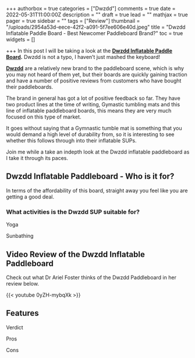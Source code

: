 +++
authorbox = true
categories = ["Dwzdd"]
comments = true
date = 2022-05-31T11:00:00Z
description = ""
draft = true
lead = ""
mathjax = true
pager = true
sidebar = ""
tags = ["Review"]
thumbnail = "/uploads/2954a53d-eece-42f2-a091-5f7ee606e40d.jpeg"
title = "Dwzdd Inflatable Paddle Board - Best Newcomer Paddleboard Brand?"
toc = true
widgets = []

+++
In this post I will be taking a look at the [**Dwzdd Inflatable Paddle Board**](#)**.**  Dwzdd is not a typo, I haven’t just mashed the keyboard!  

[**Dwzdd**](#) are a relatively new brand to the paddleboard scene, which is why you may not heard of them yet, but their boards are quickly gaining traction and have a number of positive reviews from customers who have bought their paddleboards.

The brand in general has got a lot of positive feedback so far.  They have two product lines at the time of writing, Gymastic tumbling mats and this line of inflatable paddleboard boards, this means they are very much focused on this type of market.

It goes without saying that a Gymnastic tumble mat is something that you would demand a high level of durability from, so it is interesting to see whether this follows through into their inflatable SUPs. 

Join me while a take an indepth look at the Dwzdd inflatable paddleboard as I take it through its paces.

## Dwzdd Inflatable Paddleboard - Who is it for?

In terms of the affordability of this board, straight away you feel like you are getting a good deal.

### What activities is the Dwzdd SUP suitable for?

Yoga

Sunbathing

## Video Review of the Dwzdd Inflatable Paddleboard 

Check out what Dr Ariel Foster thinks of the Dwzdd Paddleboard in her review below.

{{< youtube 0yZH-mybqXk >}}

## Features

Verdict

Pros

Cons